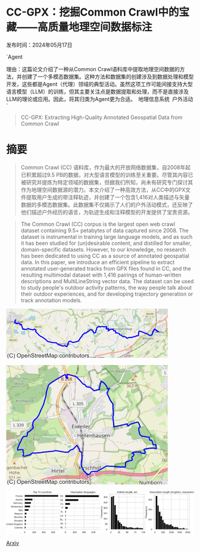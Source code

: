 # CC-GPX：挖掘Common Crawl中的宝藏——高质量地理空间数据标注

发布时间：2024年05月17日

`Agent

理由：这篇论文介绍了一种从Common Crawl语料库中提取地理空间数据的方法，并创建了一个多模态数据集。这种方法和数据集的创建涉及到数据处理和模型开发，这些都是Agent（代理）领域的典型活动。虽然这项工作可能间接支持大型语言模型（LLM）的训练，但其主要关注点是数据提取和处理，而不是直接涉及LLM的理论或应用。因此，将其归类为Agent更为合适。` `地理信息系统` `户外活动`

> CC-GPX: Extracting High-Quality Annotated Geospatial Data from Common Crawl

# 摘要

> Common Crawl (CC) 语料库，作为最大的开放网络数据集，自2008年起已积累超过9.5 PB的数据，对大型语言模型的训练至关重要。尽管其内容已被研究并提炼为特定领域的数据集，但据我们所知，尚未有研究专门探讨其作为地理空间数据源的潜力。本文介绍了一种高效方法，从CC中的GPX文件提取用户生成的带注释轨迹，并创建了一个包含1,416对人类描述与矢量数据的多模态数据集。此数据集不仅揭示了人们的户外活动模式，还反映了他们描述户外经历的语言，为轨迹生成和注释模型的开发提供了宝贵资源。

> The Common Crawl (CC) corpus is the largest open web crawl dataset containing 9.5+ petabytes of data captured since 2008. The dataset is instrumental in training large language models, and as such it has been studied for (un)desirable content, and distilled for smaller, domain-specific datasets. However, to our knowledge, no research has been dedicated to using CC as a source of annotated geospatial data. In this paper, we introduce an efficient pipeline to extract annotated user-generated tracks from GPX files found in CC, and the resulting multimodal dataset with 1,416 pairings of human-written descriptions and MultiLineString vector data. The dataset can be used to study people's outdoor activity patterns, the way people talk about their outdoor experiences, and for developing trajectory generation or track annotation models.

![CC-GPX：挖掘Common Crawl中的宝藏——高质量地理空间数据标注](../../../paper_images/2405.11039/gpx_uk.png)

![CC-GPX：挖掘Common Crawl中的宝藏——高质量地理空间数据标注](../../../paper_images/2405.11039/gpx_germany.png)

![CC-GPX：挖掘Common Crawl中的宝藏——高质量地理空间数据标注](../../../paper_images/2405.11039/gpx_stats.png)

[Arxiv](https://arxiv.org/abs/2405.11039)
